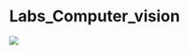 # Labs_Computer_vision
<img src="https://render.githubusercontent.com/render/math?math=p(x) = (1/((2*pi)^(m/2)*(|{\sum}|)^(1/2)))*e^(-1/2*(x-m)^T*{\sum}^(-1)(x-m)">
